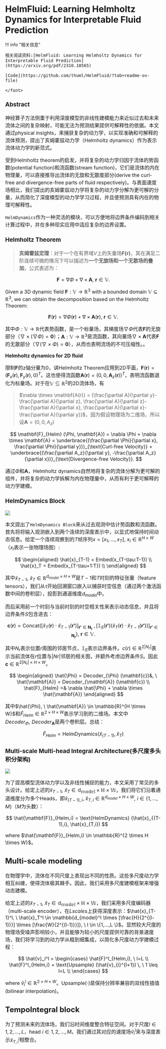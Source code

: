 # HelmFluid: Learning Helmholtz Dynamics for Interpretable Fluid Prediction

<script src="https://polyfill.io/v3/polyfill.min.js?features=es6"></script>
<script src="https://cdn.jsdelivr.net/npm/mathjax@3/es5/tex-chtml.js"></script>

!!! info "相关信息"
    <font size = 3.5>
    
    相关阅读资料:[HelmFluid: Learning Helmholtz Dynamics for Interpretable Fluid Prediction](https://arxiv.org/pdf/2310.10565)

    [Code](https://github.com/thuml/HelmFluid/?tab=readme-ov-file)

    </font>

### Abstract

神经算子方法侧重于利用深度模型的非线性建模能力来近似过去和未来流体之间的复杂映射，可能无法为预测结果提供可解释性的依据。本文通过physical insights，来捕获复杂的动力学，以实现准确和可解释的流体预测，提出了亥姆霍兹动力学（Helmholtz dynamics）作为表示流体动力学的新范式。

受到Helmholtz theorem的启发，并将复杂的动力学归因于流体的势函数(potential function)和流函数(stream function)，它们是流体的内在物理量，可以直接推导出流体的无旋和无散度部分(derive the curl-free and divergence-free parts of fluid respectively)。与表面速度场相比，我们提出的亥姆霍兹动力学将复杂的动力学分解为更可解的分量，从而简化了深度模型的动力学学习过程，并且使预测具有内在的物理可解释性。

```HelmDynamics```作为一种灵活的模块，可以方便地将边界条件编码到相关计算过程中，并在多种现实应用中适应复杂的边界设置。

### Helmholtz Theorem

> <B>亥姆霍兹定理</B>：对于一个在有界域$V$上的矢量场$\mathbf{F(r)}$，其在满足二阶连续可微的情况下可以描述为<B>一个无旋场和一个无散场的叠加</B>，公式表述为：

$$
\mathbf{F} = \nabla \Phi + \nabla \times \mathbf{A}, \ \mathbf{r} \in \mathbb{V}.
$$

Given a 3D dynamic field $\mathbf{F}: \mathbb{V} \rightarrow \mathbb{R}^3$ with a bounded domain $\mathbb{V} \subseteq \mathbb{R}^3$, we can obtain the decomposition based on the Helmholtz Theorem:

$$
\mathbf{F} (\mathbf{r}) = \nabla \Phi(\mathbf{r}) + \nabla \times \mathbf{A}(\mathbf{r}), \ \mathbf{r} \in \mathbb{V}.
$$

其中$\Phi: \mathbb{V} \rightarrow \mathbb{R}$代表势函数，是一个标量场，其梯度场$\nabla \Phi$代表$\mathbf{F}$的无旋部分（$\nabla \times (\nabla \Phi)=\mathbf{0}$）；$\mathbf{A}: \mathbb{V} \rightarrow \mathbb{R}^3$是流函数，其向量场$\nabla \times \mathbf{A}$代表$\mathbf{F}$的无散部分（$\nabla  (\nabla \times \Phi)=\mathbf{0}$），从而也表明流场的不可压缩性。。

<B>Helmholtz dynamics for 2D fluid</B>

限制$\mathbf{F}$的z轴分量为0，讲Helmholtz Theorem应用到2D平面，$\mathbf{F}(\mathbf{r}) = (\mathbf{F}_x(\mathbf{r}), \mathbf{F}_y(\mathbf{r}),0)^T$。这也使得流函数$\mathbf{A}(\mathbf{r}) = (0,0,\mathbf{A}_z(\mathbf{r}))^T$，表明流函数退化为标量场。对于在$\mathbb{V} \subseteq \mathbb{R}^2$的2D流体场，有

> $\nabla \times \mathbf{A(r)} = (\frac{\partial A}{\partial y}-\frac{\partial A}{\partial z}, \frac{\partial A}{\partial z}-\frac{\partial A}{\partial x}, \frac{\partial A}{\partial x}-\frac{\partial A}{\partial y})$，因为假设物理场为二维场，所以设$\mathbf{A} = (0, 0, A_z)$

$$
\mathbf{F}_{Helm} (\Phi, \mathbf{A}) = \nabla \Phi + \nabla \times \mathbf{A} = \underbrace{(\frac{\partial \Phi}{\partial x}, \frac{\partial \Phi}{\partial y})}_{\text{Curl-free Velocity}} + \underbrace{(\frac{\partial A_z}{\partial y}, -\frac{\partial A_z}{\partial x})}_{\text{Divergence-free Velocity}}.
$$

通过$\Phi$和$\mathbf{A}$，Helmholtz dynamics自然地将复杂的流体分解为更可解的组件，并将复杂的动力学拆解为内在物理量中，从而有利于更可解释的动力学建模。

### HelmDynamics Block

![](./img/helm.png)

本文提出了```HelmDynamics Block```来从过去观测中估计势函数和流函数。首先将将输入观测嵌入到两个连续的深度表示中，以显式地保持时间动态信息。给定一个连续观察到的$T$帧序列$x=[x_1,...,x_T], \ x_i \in \mathbb{R}^{H \times W}$（$x_i$表示一张物理场图）:

$$
\begin{aligned}
\hat{x}_{T-1} = Embed(x_{T-\tau:T-1}) \\
\hat{x}_T = Embed(x_{T-\tau+1:T}) \\
\end{aligned}
$$

其中$\hat{x}_{T-1}, \ \hat{x}_T \in \mathbb{R}^{d_{model} \times H \times W}$是$T-1$和$T$时刻的特征张量（feature tensors），我们从$\tau$开始回溯窗口嵌入以捕获时空信息（通过两个激活函数中间的卷积层），投影到通道维度$d_{model}$中。

而后采用前一个时刻与当前时刻的时空相关性来表示动态信息，并且将边界条件$S$包含进去：

$$
\mathbf{c} (\mathbf{r}) = \text{Concat} \Big( [\hat{x}_T (\mathbf{r}) \cdot \hat{x}_{T-1} (\mathbf{r'})]_{\mathbf{r'} \in \mathbf{N_r}} \ , [\mathbb{1}_S (\mathbf{r'}) (\hat{x}_T (\mathbf{r}) \cdot \hat{x}_{T-1}(\mathbf{r'})) ]_{\mathbf{r'} \in \mathbf{N_r}} \Big), \ \mathbf{r} \in \mathbb{V}.
$$

其中$N_r$表示位置$r$周围的邻居节点，$\mathbb{1}_S$表示边界条件。$c(r) \in \mathbb{R}^{2|N_r|}$表示当前流体在$r$位置与$|Nr|$邻居的相关图，并额外考虑边界条件$S$。因此$\mathbf{c} \in \mathbb{R}^{2|N_r| \times H \times W}$。

$$
\begin{aligned}
\hat{\Phi} = Decoder_{\Phi} (\mathbf{c})&, \ \hat{\mathbf{A}} = Decoder_{\mathbf{A}} (\mathbf{c}) \\
\hat{F}_{Helm} =& \nabla \hat{\Phi} + \nabla \times \hat{\mathbf{A}}
\end{aligned}
$$

其中$\hat{\Phi}, \ \hat{\mathbf{A}} \in \mathbb{R}^{H \times W}$和$\hat{F}_{Helm} \in \mathbb{R}^{2 \times H \times W}$表示学习到的二维场。本文中$Decoder_{\Phi}, \ Decoder_{\mathbf{A}}$是两个卷积层。总结：

$$
\hat{F}_{Helm} = \text{HelmDynamics} (\hat{x}_{(T-1)}, \hat{x}_T)
$$

### Multi-scale Multi-head Integral Architecture(多尺度多头积分架构)

![](./img/helm1.png)

为了提高模型流体动力学以及非线性捕捉的能力，本文采用了常见的多头设计。给定上述的$\hat{x}_{T-1}, \ \hat{x}_T \in \mathbb{d_{model} \times H \times W}$，我们将它们沿着通道维度分为多个Heads，即$\hat{x}_{(T-1),i}, \ \hat{x}_{T,i} \in \mathbb{R}^{d_{model} \times H \times W}, \ i \in \{ 1,...,M \}$（$M$为头数）：

$$
\hat{\mathbf{F}}_{Helm,i} = \text{HelmDynamics} (\hat{x}_{{T-1},i}, \hat{x}_{T,i})
$$

where $\hat{\mathbf{F}}_{Helm,i} \in \mathbb{R}^{2 \times H \times W}$。

<B>Multi-scale modeling</B>
---

在物理学中，流体在不同尺度上表现出不同的性质。这些多尺度动力学相互纠缠，使得流体极其棘手。因此，我们采用多尺度建模框架来增强动态建模。

给定上述的$\hat{x}_{T-1}, \ \hat{x}_T \in \mathbb{d_{model} \times H \times W}$，我们采用多尺度编码器（multi-scale encoder），在$L scales$上获得深度表示：$\hat{x}_{T-1}^l, \ \hat{x}_T^l \in \mathbb{d_{model}^l \times [\frac{H}{2^{(l-1)}}] \times [\frac{W}{2^{(l-1)}}]}, \ l \in \{1,...,L \}$。显然较大尺度的物理场受噪声影响较小，并且能够为较小的尺度提供可靠的背景速度场，我们将学习到的动力学从粗到细集成，以简化多尺度动力学建模过程：

$$
\hat{v}_i^l = \begin{cases}
\hat{F}^l_{Helm,i}, \ l=L \\
\hat{F}^l_{Helm,i} + \text{Upsample} (\hat{v}_{i}^{l+1}) \, \ 1 \leq l<L \\
\end{cases} 
$$

where $\hat{v}_i^l \in \mathbb{R}^{2 \times H \times W}$。$\text{Upsample}(\cdot)$是保持分辨率兼容的双线性插值(bilinear interpolation)。

<B>TempoIntegral block</B>
---

为了预测未来的流体场，我们沿时间维度整合特征空间。对于尺度$l \in 1,2,...,L$，head $i \in 1,2,...,M$。我们通过其对应的速度场$\hat{v}_i^l$来与深度表示$\hat{x}^l_{T,i}$相整合。